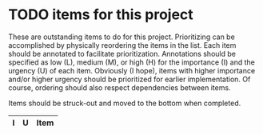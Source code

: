 TODO items for this project
===========================
These are outstanding items to do for this project.  Prioritizing can be
accomplished by physically reordering the items in the list.  Each item should
be annotated to facilitate prioritization.  Annotations should be specified as
low (L), medium (M), or high (H) for the importance (I) and the urgency (U) of
each item.  Obviously (I hope), items with higher importance and/or higher
urgency should be prioritized for earlier implementation.  Of course, ordering
should also respect dependencies between items.

Items should be struck-out and moved to the bottom when completed.

I|U|Item
-|-|---------------------------------------------------------------------------

